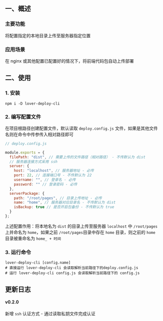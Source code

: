 ## 一、概述

### 主要功能

将配置指定的本地目录上传至服务器指定位置

### 应用场景

在 nginx 或其他配置已配置好的情况下，将前端代码包自动上传部署

## 二、使用

### 1. 安装

``` shell
npm i -D lover-deploy-cli
```

### 2. 编写配置文件

在项目根路径创建配置文件，默认读取 `deploy.config.js` 文件，如果是其他文件名则在命令中传参传入相对路径即可

```js
// deploy.config.js

module.exports = {
  filePath: "dist", // 需要上传的文件路径（相对路径） - 不传默认为 dist
  // 服务器连接方式采用 ssh
  server: {
    host: "localhost", // 服务器地址 - 必传
    port: 22, // 连接端口号 - 不传默认为 22
    username: "", // 登录名 - 必传
    password: "" // 登录密码 - 必传
  },
  serverPackage: {
    path: "/root/pages", // 目录上传地址 - 必传
    name: "home", // 服务器对应目录名 - 不传默认为 dist
    isBackup: true // 是否开启包备份 - 不传默认为 true
  }
};
```

上述配置作用：将本地名为 `dist` 的目录上传至服务器 `localhost` 中 `/root/pages` 上并命名为 `home`，如果之前 `/root/pages`目录中存在 `home` 目录，则之前的 `home`
目录被重命名为 `home_ + 时间`

### 3. 运行命令

```shell
lover-deploy-cli [config.name]
# 直接运行 lover-deploy-cli 会读取解析当前路径下的deploy.config.js
# 运行 lover-deploy-cli config.js 会读取解析当前路径下的 config.js
```

## 更新日志

#### v0.2.0

新增 `ssh` 认证方式 - 通过读取私钥文件完成认证
